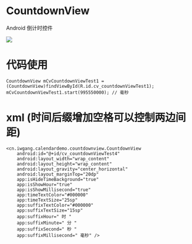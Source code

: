 # CountdownView
Android 倒计时控件

![](https://raw.githubusercontent.com/iwgang/CountdownView/master/screenshot/s1.gif)  

# 代码使用
    CountdownView mCvCountdownViewTest1 = (CountdownView)findViewById(R.id.cv_countdownViewTest1);
    mCvCountdownViewTest1.start(995550000); // 毫秒

# xml (时间后缀增加空格可以控制两边间距)
    <cn.iwgang.calendardemo.countdownview.CountdownView
        android:id="@+id/cv_countdownViewTest4"
        android:layout_width="wrap_content"
        android:layout_height="wrap_content"
        android:layout_gravity="center_horizontal"
        android:layout_marginTop="20dp"
        app:isHideTimeBackground="true"
        app:isShowHour="true"
        app:isShowMillisecond="true"
        app:timeTextColor="#000000"
        app:timeTextSize="25sp"
        app:suffixTextColor="#000000"
        app:suffixTextSize="15sp"
        app:suffixHour=" 时 "
        app:suffixMinute=" 分 "
        app:suffixSecond=" 秒 "
        app:suffixMillisecond=" 毫秒" />
